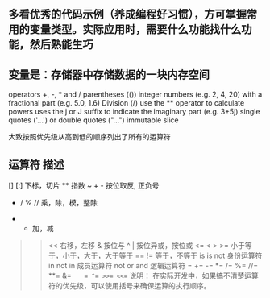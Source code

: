 ## 多看优秀的代码示例（养成编程好习惯），方可掌握常用的变量类型。实际应用时，需要什么功能找什么功能，然后熟能生巧

## 变量是：存储器中存储数据的一块内存空间

 operators +, -, * and /
 parentheses (()) 
  integer numbers (e.g. 2, 4, 20) 
  with a fractional part (e.g. 5.0, 1.6)
  Division (/)
  use the ** operator to calculate powers
  uses the j or J suffix to indicate the imaginary part (e.g. 3+5j)
  single quotes ('...') or double quotes ("...") 
  immutable
  slice
 
大致按照优先级从高到低的顺序列出了所有的运算符
## 运算符 描述
[] [:]	下标，切片
**	指数
~ + -	按位取反, 正负号
* / % //	乘，除，模，整除
+ -	加，减
>> <<	右移，左移
&	按位与
^ |	按位异或，按位或
<= < > >=	小于等于，小于，大于，大于等于
== !=	等于，不等于
is is not	身份运算符
in not in	成员运算符
not or and	逻辑运算符
= += -= *= /= %= //= **= &= `	= ^= >>= <<=`
说明： 在实际开发中，如果搞不清楚运算符的优先级，可以使用括号来确保运算的执行顺序。
